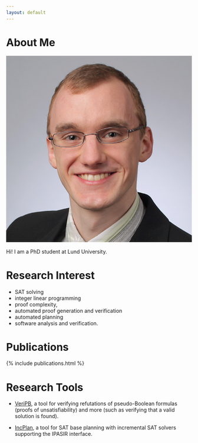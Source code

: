 ```yaml
---
layout: default
---
```


# About Me

<img class="profile-picture" src="me.jpg">

Hi! I am a PhD student at Lund University.

# Research Interest


* SAT solving
* integer linear programming
* proof complexity,
* automated proof generation and verification
* automated planning
* software analysis and verification.

# Publications

{% include publications.html %}


# Research Tools

* [VeriPB](https://github.com/StephanGocht/VeriPB), a tool for
  verifying refutations of pseudo-Boolean formulas (proofs of
  unsatisfiability) and more (such as verifying that a valid solution
  is found).


* [IncPlan](http://github.com/StephanGocht/incplan), a tool for SAT base planning
with incremental SAT solvers supporting the IPASIR interface.

